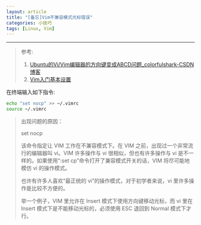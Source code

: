```yaml
---
layout: article
title: "[备忘]Vim不兼容模式光标错误"
categories: 小技巧
tags: [Linux, Vim]
---
```

----
> 参考:
>
>   1. [Ubuntu的Vi/Vim编辑器的方向键变成ABCD问题_colorfulshark-CSDN博客](https://blog.csdn.net/wr132/article/details/53769257)
>   2. [Vim入门基本设置](http://edyfox.codecarver.org/html/_vimrc_for_beginners.html)

在终端输入如下指令:

```bash
echo "set nocp" >> ~/.vimrc
source ~/.vimrc
```

> 出现问题的原因：
>
> set nocp
>
> 该命令指定让 VIM 工作在不兼容模式下。在 VIM 之前，出现过一个非常流行的编辑器叫 vi。VIM 许多操作与 vi 很相似，但也有许多操作与 vi 是不一样的。如果使用“:set cp”命令打开了兼容模式开关的话，VIM 将尽可能地模仿 vi 的操作模式。
>
> 也许有许多人喜欢“最正统的 vi”的操作模式，对于初学者来说，vi 里许多操作是比较不方便的。
>
> 举一个例子，VIM 里允许在 Insert 模式下使用方向键移动光标，而 vi 里在 Insert 模式下是不能移动光标的，必须使用 ESC 退回到 Normal 模式下才行。

